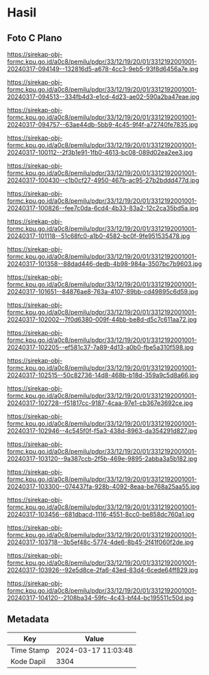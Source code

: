 # Hasil

## Foto C Plano

https://sirekap-obj-formc.kpu.go.id/a0c8/pemilu/pdpr/33/12/19/20/01/3312192001001-20240317-094149--132816d5-a678-4cc3-9eb5-93f8d6456a7e.jpg

https://sirekap-obj-formc.kpu.go.id/a0c8/pemilu/pdpr/33/12/19/20/01/3312192001001-20240317-094513--334fb4d3-e1cd-4d23-ae02-590a2ba47eae.jpg

https://sirekap-obj-formc.kpu.go.id/a0c8/pemilu/pdpr/33/12/19/20/01/3312192001001-20240317-094757--63ae44db-5bb9-4c45-9f4f-a72740fe7835.jpg

https://sirekap-obj-formc.kpu.go.id/a0c8/pemilu/pdpr/33/12/19/20/01/3312192001001-20240317-100112--2f3b1e91-1fb0-4613-bc08-089d02ea2ee3.jpg

https://sirekap-obj-formc.kpu.go.id/a0c8/pemilu/pdpr/33/12/19/20/01/3312192001001-20240317-100430--c1b0cf27-4950-467b-ac95-27b2bddd477d.jpg

https://sirekap-obj-formc.kpu.go.id/a0c8/pemilu/pdpr/33/12/19/20/01/3312192001001-20240317-100826--fee7c0da-6cd4-4b33-83a2-12c2ca35bd5a.jpg

https://sirekap-obj-formc.kpu.go.id/a0c8/pemilu/pdpr/33/12/19/20/01/3312192001001-20240317-101118--51c68fc0-a1b0-4582-bc0f-9fe951535478.jpg

https://sirekap-obj-formc.kpu.go.id/a0c8/pemilu/pdpr/33/12/19/20/01/3312192001001-20240317-101358--88dad446-dedb-4b98-984a-3507bc7b9603.jpg

https://sirekap-obj-formc.kpu.go.id/a0c8/pemilu/pdpr/33/12/19/20/01/3312192001001-20240317-101651--84876ae8-763a-4107-89bb-cd49895c6d59.jpg

https://sirekap-obj-formc.kpu.go.id/a0c8/pemilu/pdpr/33/12/19/20/01/3312192001001-20240317-102002--7f0d6380-009f-44bb-be8d-d5c7c611aa72.jpg

https://sirekap-obj-formc.kpu.go.id/a0c8/pemilu/pdpr/33/12/19/20/01/3312192001001-20240317-102205--ef581c37-7a89-4d13-a0b0-fbe5a310f598.jpg

https://sirekap-obj-formc.kpu.go.id/a0c8/pemilu/pdpr/33/12/19/20/01/3312192001001-20240317-102515--50c82736-14d8-468b-b18d-359a9c5d8a66.jpg

https://sirekap-obj-formc.kpu.go.id/a0c8/pemilu/pdpr/33/12/19/20/01/3312192001001-20240317-102728--f51817cc-9187-4caa-97e1-cb367e3692ce.jpg

https://sirekap-obj-formc.kpu.go.id/a0c8/pemilu/pdpr/33/12/19/20/01/3312192001001-20240317-102946--4c545f0f-f5a3-438d-8963-da354291d827.jpg

https://sirekap-obj-formc.kpu.go.id/a0c8/pemilu/pdpr/33/12/19/20/01/3312192001001-20240317-103120--9a387ccb-2f5b-469e-9895-2abba3a5b182.jpg

https://sirekap-obj-formc.kpu.go.id/a0c8/pemilu/pdpr/33/12/19/20/01/3312192001001-20240317-103300--074437fa-928b-4092-8eaa-be768a25aa55.jpg

https://sirekap-obj-formc.kpu.go.id/a0c8/pemilu/pdpr/33/12/19/20/01/3312192001001-20240317-103456--681dbacd-1116-4551-8cc0-be858dc760a1.jpg

https://sirekap-obj-formc.kpu.go.id/a0c8/pemilu/pdpr/33/12/19/20/01/3312192001001-20240317-103718--3b5ef48c-5774-4de6-8b45-2f41f060f2de.jpg

https://sirekap-obj-formc.kpu.go.id/a0c8/pemilu/pdpr/33/12/19/20/01/3312192001001-20240317-103926--92e5d8ce-2fa6-43ed-83d4-6cede64ff829.jpg

https://sirekap-obj-formc.kpu.go.id/a0c8/pemilu/pdpr/33/12/19/20/01/3312192001001-20240317-104120--2108ba34-59fc-4c43-bf44-bc195511c50d.jpg


## Metadata

| Key        | Value               |
| ---------- | ------------------- |
| Time Stamp | 2024-03-17 11:03:48 |
| Kode Dapil | 3304                |



